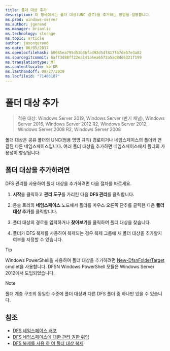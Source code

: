 ```yaml
---
title: 폴더 대상 추가
description: 이 항목에서는 폴더 대상(UNC 경로)을 추가하는 방법을 설명합니다.
ms.prod: windows-server
ms.author: jgerend
ms.manager: brianlic
ms.technology: storage
ms.topic: article
author: jasongerend
ms-date: 06/05/2017
ms.openlocfilehash: b0685ea795d53b36fad92d54f817f67de57e3a82
ms.sourcegitcommit: 6aff3d88ff22ea141a6ea6572a5ad8dd6321f199
ms.translationtype: MT
ms.contentlocale: ko-KR
ms.lasthandoff: 09/27/2019
ms.locfileid: "71403187"
---
```

# <a name="add-folder-targets"></a>폴더 대상 추가

> 적용 대상: Windows Server 2019, Windows Server (반기 채널), Windows Server 2016, Windows Server 2012 R2, Windows Server 2012, Windows Server 2008 R2, Windows Server 2008

폴더 대상은 공유 폴더의 UNC(범용 명명 규칙) 경로이거나 네임스페이스의 폴더와 연결된 다른 네임스페이스입니다. 여러 폴더 대상을 추가하면 네임스페이스에서 폴더의 가용성이 향상됩니다.

## <a name="to-add-a-folder-target"></a>폴더 대상을 추가하려면

DFS 관리를 사용하여 폴더 대상을 추가하려면 다음 절차를 따르세요.

1.  **시작**을 클릭하고 **관리 도구**를 가리킨 다음 **DFS 관리**를 클릭합니다.

2.  콘솔 트리의 **네임스페이스** 노드에서 폴더를 마우스 오른쪽 단추를 클릭한 다음 **폴더 대상 추가**를 클릭합니다.

3.  폴더 대상의 경로를 입력하거나 **찾아보기**를 클릭하여 폴더 대상을 찾습니다.

4.  폴더가 DFS 복제를 사용하여 복제되는 경우 복제 그룹에 새 폴더 대상을 추가할지 여부를 지정할 수 있습니다.

> [!TIP]
> Windows PowerShell을 사용하여 폴더 대상을 추가하려면 [New-DfsnFolderTarget](https://docs.microsoft.com/powershell/module/dfsn/new-dfsnfoldertarget) cmdlet을 사용합니다. DFSN Windows PowerShell 모듈은 Windows Server 2012에서 도입되었습니다.

> [!NOTE]
> 폴더 계층 구조의 동일한 수준에 폴더 대상과 다른 DFS 폴더 중 하나만 있을 수 있습니다.

## <a name="see-also"></a>참조

-   [DFS 네임스페이스 배포](deploying-dfs-namespaces.md)
-   [DFS 네임스페이스에 대한 관리 권한 위임](delegate-management-permissions-for-dfs-namespaces.md)
-   [DFS 복제를 사용 하 여 폴더 대상 복제](replicate-folder-targets-using-dfs-replication.md)
